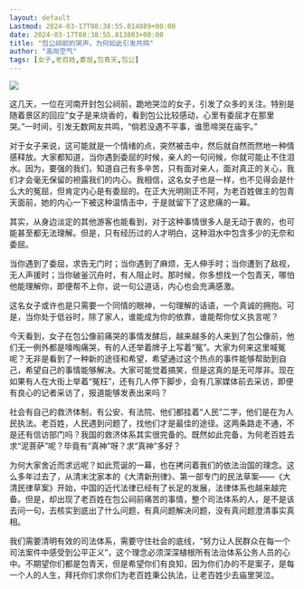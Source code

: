 ```yaml
---
layout: default
Lastmod: 2024-03-17T08:38:55.814089+00:00
date: 2024-03-17T08:38:55.813803+00:00
title: "包公祠前的哭声，为何如此引发共鸣"
author: "高岗空气"
tags: [女子,老百姓,委屈,包青天,包公]
---
```


![](https://images.weserv.nl/?url=https%3A//mmbiz.qpic.cn/sz_mmbiz_jpg/ws10ctaoA4yAut88wE3dSKzB1HvmgoT2qB2CjQ7xCMdR2CSFXKGjANBIjlSuE9K2nEMeJm0t6LZsSfIqhibiaKng/640%3Fwx_fmt%3Djpeg%26from%3Dappmsg)

这几天，一位在河南开封包公祠前，跪地哭泣的女子，引发了众多的关注。特别是随着景区的回应“女子是来烧香的，看到包公比较感动，心里有委屈才在那里哭。”一时间，引发无数网友共鸣，“倘若没遇不平事，谁愿啼哭在庙宇。”

对于女子来说，这可能就是一个情绪的点，突然被击中，然后就自然而然地一种情感释放。大家都知道，当你遇到委屈的时候，亲人的一句问候，你就可能止不住泪水。因为，要强的我们，知道自己有多辛苦，只有面对亲人，面对真正的关心，我们才会毫无保留的袒露我们的内心。我相信，这名女子也是一样，也不见得会是什么大的冤屈，但肯定内心是有委屈的。在正大光明刚正不阿，为老百姓做主的包青天面前，她的内心一下被这种温情击中，于是就留下了这悲痛的一幕。  

其实，从身边淡定的其他游客也能看到，对于这种事情很多人是无动于衷的，也可能甚至都无法理解。但是，只有经历过的人才明白，这种泪水中包含多少的无奈和委屈。

当你遇到了委屈，求告无门时；当你遇到了麻烦，无人伸手时；当你遭到了敌视，无人声援时；当你破釜沉舟时，有人阻止时。那时候，你多想找一个包青天，哪怕他能理解你，即便帮不上你，说一句公道话，内心也会充满感激。  

这名女子或许也是只需要一个同情的眼神，一句理解的话语，一个真诚的拥抱。可是，当你处于低谷时，除了家人，谁能成为你的依靠，谁能帮你仗义执言呢？  

今天看到，女子在包公像前痛哭的事情发酵后，越来越多的人来到了包公像前，他们无一例外都是嚎啕痛哭，有的人还举着牌子上写着“冤”。大家为何来这里喊冤呢？无非是看到了一种新的途径和希望，希望通过这个热点的事件能够帮助到自己，希望自己的事情能够解决。大家可能觉着搞笑，但是这真的是无可厚非。现在如果有人在大街上举着“冤枉”，还有几人停下脚步，会有几家媒体前去采访，即便有良心的记者采访了，报道能够发表出来吗？

社会有自己的救济体制，有公安、有法院、他们都挂着“人民”二字，他们是在为人民执法。老百姓，人民遇到问题了，找他们才是最佳的途径。这两条路走不通，不是还有信访部门吗？我国的救济体系其实很完备的。既然如此完备，为何老百姓去求“泥菩萨”呢？毕竟有“真神”呀？求“真神”多好？  

为何大家舍近而求远呢？如此荒诞的一幕，也在拷问着我们的依法治国的理念。这么多年过去了，从清末沈家本的《大清新刑律》、第一部专门的民法草案——《大清民律草案》开始，中国的近代法律已经有了长足的发展，法律体系也越来越完备。但是，却出现了老百姓在包公祠前痛苦的事情，整个司法体系的人，是不是该去问一句，去核实到底出了什么问题，有真问题解决问题，没有真问题澄清事实真相。

我们需要清明有效的司法体系，需要守住社会的底线，“努力让人民群众在每一个司法案件中感受到公平正义”，这个理念必须深深植根所有法治体系公务人员的心中。不期望你们都是包青天，但是希望你们有良知，因为你们办的不是案子，是每一个人的人生，拜托你们求你们为老百姓秉公执法，让老百姓少去庙里哭泣。

